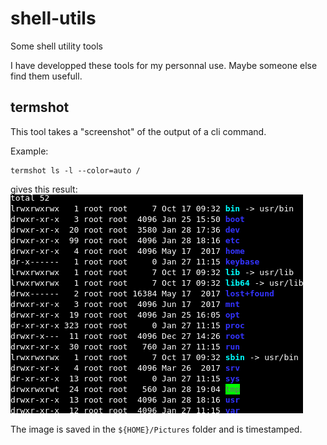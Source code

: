 # shell-utils
Some shell utility tools

I have developped these tools for my personnal use. Maybe someone else find them usefull.

## termshot

This tool takes a "screenshot" of the output of a cli command.

Example:
```shell
termshot ls -l --color=auto /
```
gives this result:
![screenshot of terminal command, with colors](screenshots/termshot.png "Screenshot of a terminal command, with colors.")

The image is saved in the `${HOME}/Pictures` folder and is timestamped.

